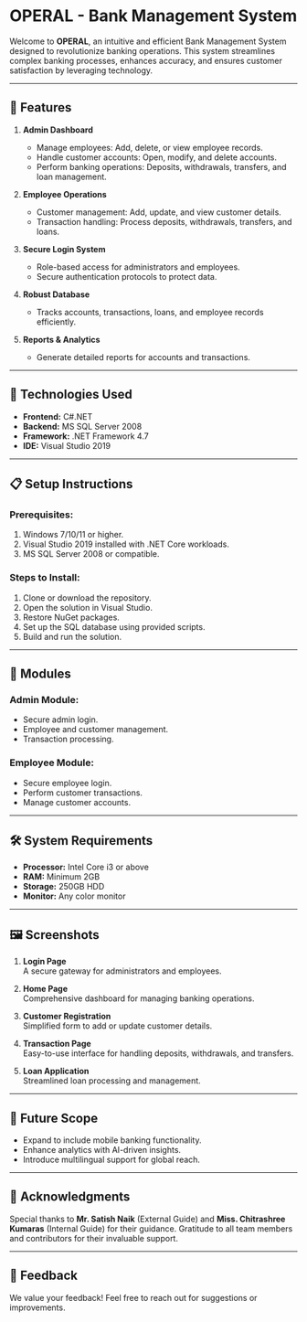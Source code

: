 # OPERAL - Bank Management System

Welcome to **OPERAL**, an intuitive and efficient Bank Management System designed to revolutionize banking operations. This system streamlines complex banking processes, enhances accuracy, and ensures customer satisfaction by leveraging technology.

---

## 🌟 **Features**

1. **Admin Dashboard**  
   - Manage employees: Add, delete, or view employee records.
   - Handle customer accounts: Open, modify, and delete accounts.
   - Perform banking operations: Deposits, withdrawals, transfers, and loan management.

2. **Employee Operations**  
   - Customer management: Add, update, and view customer details.
   - Transaction handling: Process deposits, withdrawals, transfers, and loans.

3. **Secure Login System**  
   - Role-based access for administrators and employees.  
   - Secure authentication protocols to protect data.

4. **Robust Database**  
   - Tracks accounts, transactions, loans, and employee records efficiently.

5. **Reports & Analytics**  
   - Generate detailed reports for accounts and transactions.

---

## 🚀 **Technologies Used**

- **Frontend:** C#.NET  
- **Backend:** MS SQL Server 2008  
- **Framework:** .NET Framework 4.7  
- **IDE:** Visual Studio 2019  

---

## 📋 **Setup Instructions**

### Prerequisites:
1. Windows 7/10/11 or higher.
2. Visual Studio 2019 installed with .NET Core workloads.
3. MS SQL Server 2008 or compatible.

### Steps to Install:
1. Clone or download the repository.
2. Open the solution in Visual Studio.
3. Restore NuGet packages.
4. Set up the SQL database using provided scripts.
5. Build and run the solution.

---

## 📂 **Modules**

### Admin Module:
- Secure admin login.
- Employee and customer management.
- Transaction processing.

### Employee Module:
- Secure employee login.
- Perform customer transactions.
- Manage customer accounts.

---

## 🛠 **System Requirements**

- **Processor:** Intel Core i3 or above  
- **RAM:** Minimum 2GB  
- **Storage:** 250GB HDD  
- **Monitor:** Any color monitor

---

## 🖼 **Screenshots**

1. **Login Page**  
   A secure gateway for administrators and employees.

2. **Home Page**  
   Comprehensive dashboard for managing banking operations.

3. **Customer Registration**  
   Simplified form to add or update customer details.

4. **Transaction Page**  
   Easy-to-use interface for handling deposits, withdrawals, and transfers.

5. **Loan Application**  
   Streamlined loan processing and management.

---

## 🧩 **Future Scope**

- Expand to include mobile banking functionality.  
- Enhance analytics with AI-driven insights.  
- Introduce multilingual support for global reach.

---

## 📜 **Acknowledgments**

Special thanks to **Mr. Satish Naik** (External Guide) and **Miss. Chitrashree Kumaras** (Internal Guide) for their guidance. Gratitude to all team members and contributors for their invaluable support.

---

## 💬 **Feedback**

We value your feedback! Feel free to reach out for suggestions or improvements.
